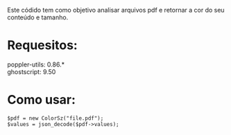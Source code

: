Este códido tem como objetivo analisar arquivos pdf e retornar a cor do seu conteúdo e tamanho.

# Requesitos:

poppler-utils:  0.86.* <br>
ghostscript:    9.50


# Como usar:

    $pdf = new ColorSz("file.pdf");     
    $values = json_decode($pdf->values);

